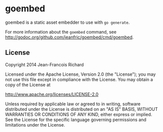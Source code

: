 goembed
=======

goembed is a static asset embedder to use with `go generate`.

For more information about the `goembed` command, see
http://godoc.org/github.com/jeanfric/goembed/cmd/goembed.

License
-------

Copyright 2014 Jean-Francois Richard

Licensed under the Apache License, Version 2.0 (the "License");
you may not use this file except in compliance with the License.
You may obtain a copy of the License at

   http://www.apache.org/licenses/LICENSE-2.0

Unless required by applicable law or agreed to in writing, software
distributed under the License is distributed on an "AS IS" BASIS,
WITHOUT WARRANTIES OR CONDITIONS OF ANY KIND, either express or implied.
See the License for the specific language governing permissions and
limitations under the License.

